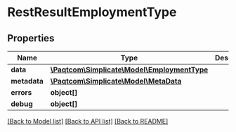 # RestResultEmploymentType

## Properties

 Name         | Type                                                          | Description | Notes      
--------------|---------------------------------------------------------------|-------------|------------
 **data**     | [**\Paqtcom\Simplicate\Model\EmploymentType**](EmploymentType.md) |             | [optional] 
 **metadata** | [**\Paqtcom\Simplicate\Model\MetaData**](MetaData.md)             |             | [optional] 
 **errors**   | **object[]**                                                  |             | [optional] 
 **debug**    | **object[]**                                                  |             | [optional] 

[[Back to Model list]](../README.md#documentation-for-models) [[Back to API list]](../README.md#documentation-for-api-endpoints) [[Back to README]](../README.md)


